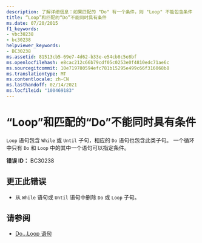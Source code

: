 ```yaml
---
description: 了解详细信息：如果匹配的 "Do" 有一个条件，则 "Loop" 不能包含条件
title: “Loop”和匹配的“Do”不能同时具有条件
ms.date: 07/20/2015
f1_keywords:
- vbc30238
- bc30238
helpviewer_keywords:
- BC30238
ms.assetid: 81513cb5-69e7-4d62-b33e-e54cb8c5e8bf
ms.openlocfilehash: e8cac212c66b79cdf05c0253e0f4810edc71ae6c
ms.sourcegitcommit: 10e719780594efc781b15295e499c66f316068b8
ms.translationtype: MT
ms.contentlocale: zh-CN
ms.lasthandoff: 02/14/2021
ms.locfileid: "100469183"
---
```

# <a name="loop-cannot-have-a-condition-if-matching-do-has-one"></a>“Loop”和匹配的“Do”不能同时具有条件

`Loop` 语句包含 `While` 或 `Until` 子句，相应的 `Do` 语句也包含此类子句。 一个循环中只有 `Do` 和 `Loop` 中的其中一个语句可以指定条件。  
  
 **错误 ID：** BC30238  
  
## <a name="to-correct-this-error"></a>更正此错误  
  
- 从 `While` 语句或 `Until` 语句中删除 `Do` 或 `Loop` 子句。  
  
## <a name="see-also"></a>请参阅

- [Do...Loop 语句](../language-reference/statements/do-loop-statement.md)
